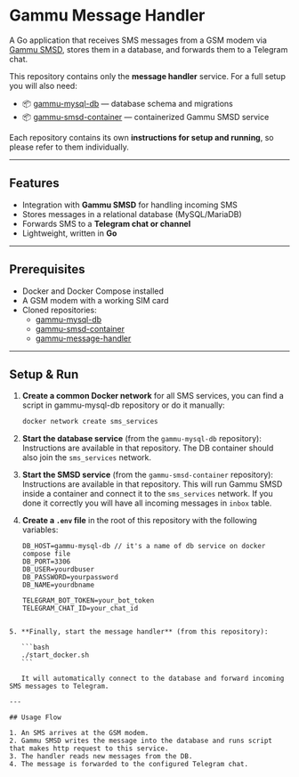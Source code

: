 # Gammu Message Handler

A Go application that receives SMS messages from a GSM modem via [Gammu SMSD](https://wammu.eu/gammu/), stores them in a database, and forwards them to a Telegram chat.

This repository contains only the **message handler** service.
For a full setup you will also need:

- 📦 [gammu-mysql-db](https://github.com/Gasprinskiy/gammu-mysql-db) — database schema and migrations
- 📦 [gammu-smsd-container](https://github.com/Gasprinskiy/gammu-smsd-container) — containerized Gammu SMSD service

Each repository contains its own **instructions for setup and running**, so please refer to them individually.

---

## Features

- Integration with **Gammu SMSD** for handling incoming SMS
- Stores messages in a relational database (MySQL/MariaDB)
- Forwards SMS to a **Telegram chat or channel**
- Lightweight, written in **Go**

---

## Prerequisites

- Docker and Docker Compose installed
- A GSM modem with a working SIM card
- Cloned repositories:
  - [gammu-mysql-db](https://github.com/Gasprinskiy/gammu-mysql-db)
  - [gammu-smsd-container](https://github.com/Gasprinskiy/gammu-smsd-container)
  - [gammu-message-handler](https://github.com/Gasprinskiy/gammu-message-handler)

---

## Setup & Run


1. **Create a common Docker network** for all SMS services, you can find a script in gammu-mysql-db repository or do it manually:

   ```bash
   docker network create sms_services
   ```

2. **Start the database service** (from the `gammu-mysql-db` repository):
   Instructions are available in that repository.
   The DB container should also join the `sms_services` network.

3. **Start the SMSD service** (from the `gammu-smsd-container` repository):
   Instructions are available in that repository.
   This will run Gammu SMSD inside a container and connect it to the `sms_services` network.
   If you done it correctly you will have all incoming messages in `inbox` table.

4. **Create a `.env` file** in the root of this repository with the following variables:

   ```env
   DB_HOST=gammu-mysql-db // it's a name of db service on docker compose file
   DB_PORT=3306
   DB_USER=yourdbuser
   DB_PASSWORD=yourpassword
   DB_NAME=yourdbname

   TELEGRAM_BOT_TOKEN=your_bot_token
   TELEGRAM_CHAT_ID=your_chat_id
````

5. **Finally, start the message handler** (from this repository):

   ```bash
   ./start_docker.sh
   ```

   It will automatically connect to the database and forward incoming SMS messages to Telegram.

---

## Usage Flow

1. An SMS arrives at the GSM modem.
2. Gammu SMSD writes the message into the database and runs script that makes http request to this service.
3. The handler reads new messages from the DB.
4. The message is forwarded to the configured Telegram chat.